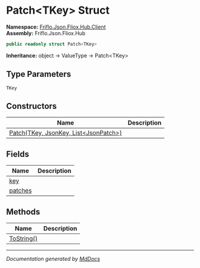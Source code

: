 ﻿<!--  
  <auto-generated>   
    The contents of this file were generated by a tool.  
    Changes to this file may be list if the file is regenerated  
  </auto-generated>   
-->

# Patch\<TKey\> Struct

**Namespace:** [Friflo.Json.Fliox.Hub.Client](../index.md)  
**Assembly:** Friflo.Json.Fliox.Hub

```csharp
public readonly struct Patch<TKey>
```

**Inheritance:** object → ValueType → Patch\<TKey\>

## Type Parameters

`TKey`

## Constructors

| Name                                                             | Description |
| ---------------------------------------------------------------- | ----------- |
| [Patch(TKey, JsonKey, List\<JsonPatch\>)](constructors/index.md) |             |

## Fields

| Name                         | Description |
| ---------------------------- | ----------- |
| [key](fields/key.md)         |             |
| [patches](fields/patches.md) |             |

## Methods

| Name                              | Description |
| --------------------------------- | ----------- |
| [ToString()](methods/ToString.md) |             |

___

*Documentation generated by [MdDocs](https://github.com/ap0llo/mddocs)*
